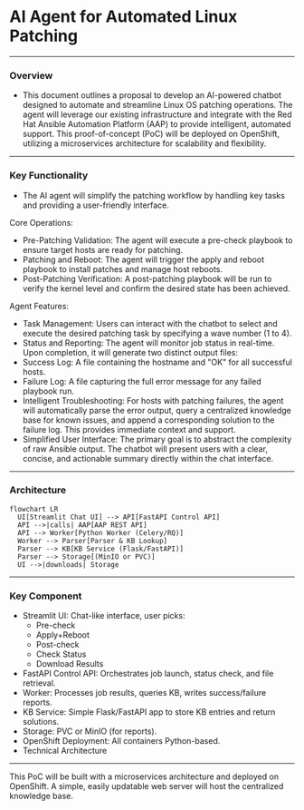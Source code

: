 # AI Agent for Automated Linux Patching
---
###  Overview
- This document outlines a proposal to develop an AI-powered chatbot designed to automate and streamline Linux OS patching operations. The agent will leverage our existing infrastructure and integrate with the Red Hat Ansible Automation Platform (AAP) to provide intelligent, automated support. This proof-of-concept (PoC) will be deployed on OpenShift, utilizing a microservices architecture for scalability and flexibility.
---
### Key Functionality
- The AI agent will simplify the patching workflow by handling key tasks and providing a user-friendly interface.

Core Operations: 
- Pre-Patching Validation: The agent will execute a pre-check playbook to ensure target hosts are ready for patching.
- Patching and Reboot: The agent will trigger the apply and reboot playbook to install patches and manage host reboots.
- Post-Patching Verification: A post-patching playbook will be run to verify the kernel level and confirm the desired state has been achieved.

Agent Features:
- Task Management: Users can interact with the chatbot to select and execute the desired patching task by specifying a wave number (1 to 4).
- Status and Reporting: The agent will monitor job status in real-time. Upon completion, it will generate two distinct output files:
- Success Log: A file containing the hostname and "OK" for all successful hosts.
- Failure Log: A file capturing the full error message for any failed playbook run.
- Intelligent Troubleshooting: For hosts with patching failures, the agent will automatically parse the error output, query a centralized knowledge base for known issues, and append a corresponding solution to the failure log. This provides immediate context and support.
- Simplified User Interface: The primary goal is to abstract the complexity of raw Ansible output. The chatbot will present users with a clear, concise, and actionable summary directly within the chat interface.

---
### Architecture
```
flowchart LR
  UI[Streamlit Chat UI] --> API[FastAPI Control API]
  API -->|calls| AAP[AAP REST API]
  API --> Worker[Python Worker (Celery/RQ)]
  Worker --> Parser[Parser & KB Lookup]
  Parser --> KB[KB Service (Flask/FastAPI)]
  Parser --> Storage[(MinIO or PVC)]
  UI -->|downloads| Storage
```
---
### Key Component
- Streamlit UI: Chat-like interface, user picks:
  - Pre-check
  - Apply+Reboot
  - Post-check
  - Check Status
  - Download Results
- FastAPI Control API: Orchestrates job launch, status check, and file retrieval.
- Worker: Processes job results, queries KB, writes success/failure reports.
- KB Service: Simple Flask/FastAPI app to store KB entries and return solutions.
- Storage: PVC or MinIO (for reports).
- OpenShift Deployment: All containers Python-based.
- Technical Architecture
---

This PoC will be built with a microservices architecture and deployed on OpenShift. A simple, easily updatable web server will host the centralized knowledge base.
